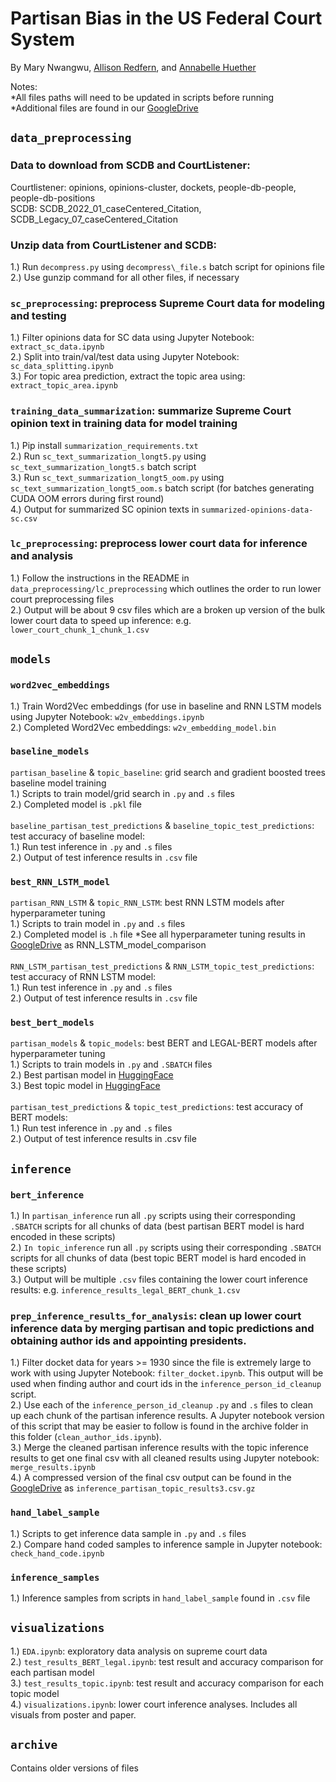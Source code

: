 # Partisan Bias in the US Federal Court System
By Mary Nwangwu, [Allison Redfern](https://github.com/allisonredfern), and [Annabelle Huether](https://github.com/annabellehuether)

Notes: 
<br>*All files paths will need to be updated in scripts before running
<br>*Additional files are found in our [GoogleDrive](https://drive.google.com/drive/folders/1FLyUYnxbc8VfNZUw-J5uK30uddR2MNgP?usp=drive_link) 

## `data_preprocessing`
### Data to download from SCDB and CourtListener: 
Courtlistener: opinions, opinions-cluster, dockets, people-db-people, people-db-positions
<br>SCDB: SCDB_2022_01_caseCentered_Citation, SCDB_Legacy_07_caseCentered_Citation

### Unzip data from CourtListener and SCDB: 
1.) Run `decompress.py` using `decompress\_file.s` batch script for opinions file
<br>2.) Use gunzip command for all other files, if necessary

### `sc_preprocessing`: preprocess Supreme Court data for modeling and testing
1.) Filter opinions data for SC data using Jupyter Notebook: `extract_sc_data.ipynb`
<br>2.) Split into train/val/test data using Jupyter Notebook: `sc_data_splitting.ipynb`
<br>3.) For topic area prediction, extract the topic area using: `extract_topic_area.ipynb`

### `training_data_summarization`: summarize Supreme Court opinion text in training data for model training
1.) Pip install `summarization_requirements.txt`
<br>2.) Run `sc_text_summarization_longt5.py` using `sc_text_summarization_longt5.s` batch script
<br>3.) Run `sc_text_summarization_longt5_oom.py` using `sc_text_summarization_longt5_oom.s` batch script (for batches generating CUDA OOM errors during first round)
<br>4.) Output for summarized SC opinion texts in `summarized-opinions-data-sc.csv`

### `lc_preprocessing`: preprocess lower court data for inference and analysis
1.) Follow the instructions in the README in `data_preprocessing/lc_preprocessing` which outlines the order to run lower court preprocessing files
<br>2.) Output will be about 9 csv files which are a broken up version of the bulk lower court data to speed up inference: e.g. `lower_court_chunk_1_chunk_1.csv`

## `models`

### `word2vec_embeddings`
1.) Train Word2Vec embeddings (for use in baseline and RNN LSTM models using Jupyter Notebook: `w2v_embeddings.ipynb`
<br>2.) Completed Word2Vec embeddings: `w2v_embedding_model.bin`

### `baseline_models`
`partisan_baseline` \& `topic_baseline`: grid search and gradient boosted trees baseline model training 
<br>1.) Scripts to train model/grid search in `.py` and `.s` files
<br>2.) Completed model is `.pkl` file
<br><br>`baseline_partisan_test_predictions` \& `baseline_topic_test_predictions`: test accuracy of baseline model:
<br>1.) Run test inference in `.py` and `.s` files
<br>2.) Output of test inference results in `.csv` file

### `best_RNN_LSTM_model`
`partisan_RNN_LSTM` \& `topic_RNN_LSTM`: best RNN LSTM models after hyperparameter tuning
<br>1.) Scripts to train model in `.py` and `.s` files
<br>2.) Completed model is `.h` file
*See all hyperparameter tuning results in [GoogleDrive](https://drive.google.com/drive/folders/1FLyUYnxbc8VfNZUw-J5uK30uddR2MNgP?usp=drive_link) as RNN_LSTM_model_comparison
<br><br>`RNN_LSTM_partisan_test_predictions` \& `RNN_LSTM_topic_test_predictions`: test accuracy of RNN LSTM model:
<br>1.) Run test inference in `.py` and `.s` files
<br>2.) Output of test inference results in `.csv` file

### `best_bert_models`
`partisan_models` \& `topic_models`: best BERT and LEGAL-BERT models after hyperparameter tuning
<br>1.) Scripts to train models in `.py` and `.SBATCH` files
<br>2.) Best partisan model in [HuggingFace](https://huggingface.co/annabellehuether/partisan-legal-bert-base-uncased-supreme-court-32batch_5epoch_2e5lr_1wd)
<br>3.) Best topic model in [HuggingFace](https://huggingface.co/annabellehuether/topic-legal-bert-base-uncased-supreme-court-32batch_3epoch_3e5lr_01wd)
<br><br>`partisan_test_predictions` \& `topic_test_predictions`: test accuracy of BERT models:
<br>1.) Run test inference in `.py` and `.s` files
<br>2.) Output of test inference results in .csv file

## `inference`

### `bert_inference`
1.) In `partisan_inference` run all `.py` scripts using their corresponding `.SBATCH` scripts for all chunks of data (best partisan BERT model is hard encoded in these scripts)
<br>2.) `In topic_inference` run all `.py` scripts using their corresponding `.SBATCH` scripts for all chunks of data (best topic BERT model is hard encoded in these scripts)
<br>3.) Output will be multiple `.csv` files containing the lower court inference results: e.g. `inference_results_legal_BERT_chunk_1.csv`

### `prep_inference_results_for_analysis`: clean up lower court inference data by merging partisan and topic predictions and obtaining author ids and appointing presidents.
1.) Filter docket data for years  >= 1930 since the file is extremely large to work with using Jupyter Notebook: `filter_docket.ipynb`.  This output will be used when finding author and court ids in the `inference_person_id_cleanup` script.
<br>2.) Use each of the `inference_person_id_cleanup` `.py` and `.s` files to clean up each chunk of the partisan inference results.  A Jupyter notebook version of this script that may be easier to follow is found in the archive folder in this folder (`clean_author_ids.ipynb`).
<br>3.) Merge the cleaned partisan inference results with the topic inference results to get one final csv with all cleaned results using Jupyter notebook: `merge_results.ipynb`
<br>4.) A compressed version of the final csv output can be found in the [GoogleDrive](https://drive.google.com/drive/folders/1FLyUYnxbc8VfNZUw-J5uK30uddR2MNgP?usp=drive_link) as `inference_partisan_topic_results3.csv.gz`
### `hand_label_sample`
1.) Scripts to get inference data sample in `.py` and `.s` files
<br>2.) Compare hand coded samples to inference sample in Jupyter notebook: `check_hand_code.ipynb`
### `inference_samples`
1.) Inference samples from scripts in `hand_label_sample` found in `.csv` file

## `visualizations`
1.) `EDA.ipynb`: exploratory data analysis on supreme court data
<br>2.) `test_results_BERT_legal.ipynb`: test result and accuracy comparison for each partisan model 
<br>3.) `test_results_topic.ipynb`: test result and accuracy comparison for each topic model 
<br>4.) `visualizations.ipynb`: lower court inference analyses.  Includes all visuals from poster and paper. 

## `archive`
Contains older versions of files 

